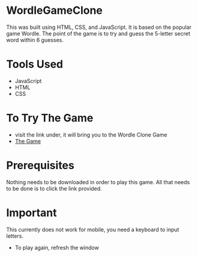 # WordleGameClone
This was built using HTML, CSS, and JavaScript.
It is based on the popular game Wordle.
The point of the game is to try and guess the 5-letter secret word within 6 guesses.

# Tools Used
* JavaScript
* HTML
* CSS

# To Try The Game
* visit the link under, it will bring you to the Wordle Clone Game
* [The Game](https://amarhadzic.github.io/WordleGameClone/)

# Prerequisites
Nothing needs to be downloaded in order to play this game. All that needs to be done is to click the link provided.

# Important
This currently does not work for mobile, you need a keyboard to input letters.
* To play again, refresh the window

